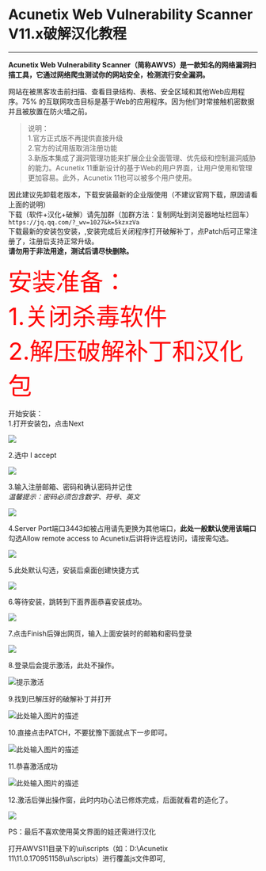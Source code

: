 ﻿# Acunetix Web Vulnerability Scanner V11.x破解汉化教程

------------


**Acunetix Web Vulnerability Scanner（简称AWVS）是一款知名的网络漏洞扫描工具，它通过网络爬虫测试你的网站安全，检测流行安全漏洞。**

网站在被黑客攻击前扫描、查看目录结构、表格、安全区域和其他Web应用程序。75% 的互联网攻击目标是基于Web的应用程序。因为他们时常接触机密数据并且被放置在防火墙之前。

> 说明：<br>
1.官方正式版不再提供直接升级<br>
2.官方的试用版取消注册功能<br>
3.新版本集成了漏洞管理功能来扩展企业全面管理、优先级和控制漏洞威胁的能力。Acunetix 11重新设计的基于Web的用户界面，让用户使用和管理更加容易。此外，Acunetix 11也可以被多个用户使用。

因此建议先卸载老版本，下载安装最新的企业版使用（不建议官网下载，原因请看上面的说明）<br>
下载（软件+汉化+破解）请先加群（加群方法：复制网址到浏览器地址栏回车）`https://jq.qq.com/?_wv=1027&k=5kzxzVa`<br>
下载最新的安装包安装，,安装完成后关闭程序打开破解补丁，点Patch后可正常注册了，注册后支持正常升级。<br>
**请勿用于非法用途，测试后请尽快删除。**

<font color=#FF0000 size=72>
安装准备：<br>
1.关闭杀毒软件<br>
2.解压破解补丁和汉化包
</font>


开始安装：<br>
1.打开安装包，点击Next

[![](https://lh3.googleusercontent.com/Eehdj8azPsD2Vf-mLtni7K7OWI4XgC00R6zKMCyX_DIXAtxchMw_tRs0gXieTzZQeKH4Rc9DZ4Q0AAcn8nT2b1A3EznqiuRUgYe_eTfmMmQGQE59ficoOd3sEXlbypBGWkMiOokjQY89i4BxOg5y8JCn84zIYUoqBZmy8HAJgYcSs3JjxWgv4O9j7MVyHDCRRprkflY6OH3YugKHXNPfpCbZIxv4tM7JwedPo9Y1vv2OIICEBGE-AIsQz_vL7jK135OIWdZYVC143Z8pLW1hQ9N2gdPS3-NQkkAZ6NOQfGauNCSGaGZJsPao8y8QT4JGvYjgAGvg42Fvf42nqOnkit0h6GNWZgg3x_uUinpQcamYjH-pwbsERREMxYXMh3WDCBoN_-_ReZCsEAYMoOlCoG9SjSlE4ird929fh5YjPxvQSskTW81gi0ng_peJiY-WPUo06MQ2qz4YDeO8hvzW_FxjofV9bNat1s11Ysy39kwkikHn3DExxKGQVPxuBmqiQ0wM-HlxzRMjRto2NvA8AdMi63k0JU_6lgUJCKJXNnpb6pe5vevqWdmNADnjF8dUA8XHcyBodf1JXI800Q5bfVxJ-Cv7g9brjJUBFA=w503-h389-no)](https://lh3.googleusercontent.com/Eehdj8azPsD2Vf-mLtni7K7OWI4XgC00R6zKMCyX_DIXAtxchMw_tRs0gXieTzZQeKH4Rc9DZ4Q0AAcn8nT2b1A3EznqiuRUgYe_eTfmMmQGQE59ficoOd3sEXlbypBGWkMiOokjQY89i4BxOg5y8JCn84zIYUoqBZmy8HAJgYcSs3JjxWgv4O9j7MVyHDCRRprkflY6OH3YugKHXNPfpCbZIxv4tM7JwedPo9Y1vv2OIICEBGE-AIsQz_vL7jK135OIWdZYVC143Z8pLW1hQ9N2gdPS3-NQkkAZ6NOQfGauNCSGaGZJsPao8y8QT4JGvYjgAGvg42Fvf42nqOnkit0h6GNWZgg3x_uUinpQcamYjH-pwbsERREMxYXMh3WDCBoN_-_ReZCsEAYMoOlCoG9SjSlE4ird929fh5YjPxvQSskTW81gi0ng_peJiY-WPUo06MQ2qz4YDeO8hvzW_FxjofV9bNat1s11Ysy39kwkikHn3DExxKGQVPxuBmqiQ0wM-HlxzRMjRto2NvA8AdMi63k0JU_6lgUJCKJXNnpb6pe5vevqWdmNADnjF8dUA8XHcyBodf1JXI800Q5bfVxJ-Cv7g9brjJUBFA=w503-h389-no)

2.选中 I accept

[![](https://lh3.googleusercontent.com/dGE9TCdeY9Fm3d7X6rcipzfy-pLDljrc_3UgvMvygjt1tWhLQfIk4NM-dKqo1-sGBF4Wguh_RkxvJYd4rzMTXLx4WTswTAaScWLp-pVDVTSoMJ7oveNj_9xB960V_pUWOBNR7S5aaAa0xnXHvAXKGbJ8FZG5VLYUwFq_ldKNxPSZ5c9Xr6I3qWIwAOYAAP_BVh7yf36ZqzICZaR-Ff3rOArw20VzJeaipmHgHJ8PcezTYqtwrP83UBQkxcvVsL1vP9Q8mehVjFqo4CPtxFxljTDQMS93D_tBT1t9hVHX30YLmjNLG_8JwQ3_9tm18EHlD79CSbtgAfmGA1urjDH6vRnKAssCu0Z5uirnAD07fWVmOjfwtpvR44LSh0UHe2rFeAExQ8Q7QQnzeQXdZtf_tKzxzWupACarQkiW-uCNGU3RfVBIqloCZzVPQ0EAQT3zdL4Qd32l3pgSsfHefe-9O6PYY8wzulz7FHssRLbZmRYihcikl86Bd91esw20QuGmdAiVenGtsUboV39jqTHPvtqvTQD7ZIcFs0b1Ucr-WszPUAjxu0MOU-0ly0gXj1lg3UpIglOU_arofoeKql_qQXO0aXhYJu0l4fYikQ=w503-h389-no)](https://lh3.googleusercontent.com/dGE9TCdeY9Fm3d7X6rcipzfy-pLDljrc_3UgvMvygjt1tWhLQfIk4NM-dKqo1-sGBF4Wguh_RkxvJYd4rzMTXLx4WTswTAaScWLp-pVDVTSoMJ7oveNj_9xB960V_pUWOBNR7S5aaAa0xnXHvAXKGbJ8FZG5VLYUwFq_ldKNxPSZ5c9Xr6I3qWIwAOYAAP_BVh7yf36ZqzICZaR-Ff3rOArw20VzJeaipmHgHJ8PcezTYqtwrP83UBQkxcvVsL1vP9Q8mehVjFqo4CPtxFxljTDQMS93D_tBT1t9hVHX30YLmjNLG_8JwQ3_9tm18EHlD79CSbtgAfmGA1urjDH6vRnKAssCu0Z5uirnAD07fWVmOjfwtpvR44LSh0UHe2rFeAExQ8Q7QQnzeQXdZtf_tKzxzWupACarQkiW-uCNGU3RfVBIqloCZzVPQ0EAQT3zdL4Qd32l3pgSsfHefe-9O6PYY8wzulz7FHssRLbZmRYihcikl86Bd91esw20QuGmdAiVenGtsUboV39jqTHPvtqvTQD7ZIcFs0b1Ucr-WszPUAjxu0MOU-0ly0gXj1lg3UpIglOU_arofoeKql_qQXO0aXhYJu0l4fYikQ=w503-h389-no)

3.输入注册邮箱、密码和确认密码并记住<br>
*温馨提示：密码必须包含数字、符号、英文*

[![](https://lh3.googleusercontent.com/Hj_81cSzCiy35aTsoC1UW2ZoxCQ5NzfXfY9shuh5vOvKbEE87zaSn2Dk8N5gVO3QtPGFJ2fN8js0yN_dEPgzir7TU354i0XdwQRL9zu8r29dsBLQamuMIEddILAgIs3wihxgePw51DIa1I1i9JCkXXOA_YD0s5fIrDa3TdvzofjA3GRCNj96-IlxQYJ_K02pgZcO5rX2tviWX05oMpUH5h_5hVxDnlNmmYpgFZodpq3h9Q75Gi2mwhs697-wkKVwvIeNGcksNRal0DRClyqhRBOroNY_cpJ3wZIXnaqDPQQbocDFB3-eBtRT8UYRr-gzVxe4XggMYT056JFwh9Z62UJ7KbFu2mHNzgghpal7MnZm3hkaGsKG8gsviGUYFhy5v1LwatnvG7vVbw_1mME627ZteMRfyVIuNx0zGlp6ustRvddQkfsmgz96C3-9kQdBamBCmyFwpCFvq4VRg3SR3kvCsmckkX3vo9ldVt_mAG_f2ZNraz9JxHjcBQqQ10VcF3l_teZKktDC3KXMi1I6kMDksRQfCeByrO_VoE-Kk_cya9Tn5XIABw8z-WDsjABa2Cb354Gp2vQPNp5xAwWa5_77X61rPlkVZfas9A=w503-h389-no)](https://lh3.googleusercontent.com/Hj_81cSzCiy35aTsoC1UW2ZoxCQ5NzfXfY9shuh5vOvKbEE87zaSn2Dk8N5gVO3QtPGFJ2fN8js0yN_dEPgzir7TU354i0XdwQRL9zu8r29dsBLQamuMIEddILAgIs3wihxgePw51DIa1I1i9JCkXXOA_YD0s5fIrDa3TdvzofjA3GRCNj96-IlxQYJ_K02pgZcO5rX2tviWX05oMpUH5h_5hVxDnlNmmYpgFZodpq3h9Q75Gi2mwhs697-wkKVwvIeNGcksNRal0DRClyqhRBOroNY_cpJ3wZIXnaqDPQQbocDFB3-eBtRT8UYRr-gzVxe4XggMYT056JFwh9Z62UJ7KbFu2mHNzgghpal7MnZm3hkaGsKG8gsviGUYFhy5v1LwatnvG7vVbw_1mME627ZteMRfyVIuNx0zGlp6ustRvddQkfsmgz96C3-9kQdBamBCmyFwpCFvq4VRg3SR3kvCsmckkX3vo9ldVt_mAG_f2ZNraz9JxHjcBQqQ10VcF3l_teZKktDC3KXMi1I6kMDksRQfCeByrO_VoE-Kk_cya9Tn5XIABw8z-WDsjABa2Cb354Gp2vQPNp5xAwWa5_77X61rPlkVZfas9A=w503-h389-no)

4.Server Port端口3443如被占用请先更换为其他端口，**此处一般默认使用该端口**<br>
勾选Allow remote access to Acunetix后讲将许远程访问，请按需勾选。

[![](https://lh3.googleusercontent.com/RrDgjpa7_SH9lUCYYVN6KIKZFobC3HET8jqgWmrmh2BESwlvKPkv7N9VB8yPJZ6-QVoBqUajDYL52bBu5avRVZ7kbuZpC2k9pfx2fsemmjFwI7iuK8Y4BxN_ltZ-4-Ry_ICihQq994uC2zOyoizSvffx20iiDIbVJHHT1t9nUsQIEq8ASCcfZqiwJyT4RD8XgGyjEPRItaywk-STrAfp5_LFSyjnBHf5orV53an1noCEALoIY1z0rwU2BX0B4SfOrB4kfy_ITHzCqfanpFkIsukytUGeYSaWz-nu8ns7L711xN-9zccb3fLxZnFhv_mtwgogHybK8pImvUbi8IuKZh97ma516nfliVqK-zPY3w6mWZ9LMnbx2aPAnZsYcAviAPAe1_aFEn_UpYZIWKOklCN2V-3A-LdY8lJebCRR4eSS4GdUBm9jLjituM_ZVgVIfchFJnAROHkB1Tv-xzyvNavUHrCndmqzB2kTJxPAM1mShnoED5YqPBBxjRa35ygl50GhXncKStOoyNRRZVIJf1ePTGqGapsK85Wynryy0TDTTcgpD_K6X9Uu3UvyVCvdVdjyxlwF3ju4aCR4LXCBT9BCo8huhC1brgvF6A=w503-h389-no)](https://lh3.googleusercontent.com/RrDgjpa7_SH9lUCYYVN6KIKZFobC3HET8jqgWmrmh2BESwlvKPkv7N9VB8yPJZ6-QVoBqUajDYL52bBu5avRVZ7kbuZpC2k9pfx2fsemmjFwI7iuK8Y4BxN_ltZ-4-Ry_ICihQq994uC2zOyoizSvffx20iiDIbVJHHT1t9nUsQIEq8ASCcfZqiwJyT4RD8XgGyjEPRItaywk-STrAfp5_LFSyjnBHf5orV53an1noCEALoIY1z0rwU2BX0B4SfOrB4kfy_ITHzCqfanpFkIsukytUGeYSaWz-nu8ns7L711xN-9zccb3fLxZnFhv_mtwgogHybK8pImvUbi8IuKZh97ma516nfliVqK-zPY3w6mWZ9LMnbx2aPAnZsYcAviAPAe1_aFEn_UpYZIWKOklCN2V-3A-LdY8lJebCRR4eSS4GdUBm9jLjituM_ZVgVIfchFJnAROHkB1Tv-xzyvNavUHrCndmqzB2kTJxPAM1mShnoED5YqPBBxjRa35ygl50GhXncKStOoyNRRZVIJf1ePTGqGapsK85Wynryy0TDTTcgpD_K6X9Uu3UvyVCvdVdjyxlwF3ju4aCR4LXCBT9BCo8huhC1brgvF6A=w503-h389-no)

5.此处默认勾选，安装后桌面创建快捷方式

[![](https://lh3.googleusercontent.com/MTta4TZw_uY3gkvu8Q9L7JTve7iFZPo2lZ2gI2vZ5hvniKo0OSeaH5NvDIjJPLzAerOh2gjbk1_Zio6jmOXbvSp5wT-VAcqBF2MO0hwPo4LfFIM4FegcJL18zts8SIciC8jDq0JzpDzMO_fhY2mzzbuBLJo6wSJ1Tc235U-ZqVvDGiPl7UgunIhrKjqZY8anPbECFOy2qIX0skbnQamhPFi813jx8uAbaABThXfEBhWYep69OzSPSKg28m2zh8JEceGzzde3ZR6nXdiQWn1NYFYc7gSNntlOqy4fTJ_SacOG9NKa5qz1uBiTPBDFWhiVQ5ecYRxMVttTlmxIfQrGKKqjR4cu67vwZC9Zu6h7FRkN_jW2-SPlIEdqBP-9qjVIiMnFv_JHf_QOau_YtzV9jLqEarqjBM-wKZjQ0Qy5iLXywucp10mh0bDybkW2XVDg_wwL210n8JBtyUqgOwYvHSdbizIjfGM-UJ2geHdzs8rUOOUorYW6-NRQM-wLtOKkL07jRImllJEmWSJcYF8Nw6FilDnHhOlD0EeMzdgAqQm1d-8D4mKdg3C0thMEhWSIlmdTrXp4iTd9HtHvxVOllh2WJrMsw-CG_3Y2-A=w503-h389-no)](https://lh3.googleusercontent.com/MTta4TZw_uY3gkvu8Q9L7JTve7iFZPo2lZ2gI2vZ5hvniKo0OSeaH5NvDIjJPLzAerOh2gjbk1_Zio6jmOXbvSp5wT-VAcqBF2MO0hwPo4LfFIM4FegcJL18zts8SIciC8jDq0JzpDzMO_fhY2mzzbuBLJo6wSJ1Tc235U-ZqVvDGiPl7UgunIhrKjqZY8anPbECFOy2qIX0skbnQamhPFi813jx8uAbaABThXfEBhWYep69OzSPSKg28m2zh8JEceGzzde3ZR6nXdiQWn1NYFYc7gSNntlOqy4fTJ_SacOG9NKa5qz1uBiTPBDFWhiVQ5ecYRxMVttTlmxIfQrGKKqjR4cu67vwZC9Zu6h7FRkN_jW2-SPlIEdqBP-9qjVIiMnFv_JHf_QOau_YtzV9jLqEarqjBM-wKZjQ0Qy5iLXywucp10mh0bDybkW2XVDg_wwL210n8JBtyUqgOwYvHSdbizIjfGM-UJ2geHdzs8rUOOUorYW6-NRQM-wLtOKkL07jRImllJEmWSJcYF8Nw6FilDnHhOlD0EeMzdgAqQm1d-8D4mKdg3C0thMEhWSIlmdTrXp4iTd9HtHvxVOllh2WJrMsw-CG_3Y2-A=w503-h389-no)

6.等待安装，跳转到下面界面恭喜安装成功。

[![](https://lh3.googleusercontent.com/YHRyEXjB2ffGmMEXgrU-AlW4S5a2HrmVQ2xOfsqnMxwkXnBZgQ0B2p8TyLCVQODKLryVz_caTcJPWYRVoDNkPzjDoNbzPW0e9qaiw6bZFIZAGNGdRuwih881X--eG8GjzOZdb4evW6TBIcAzBxJtwGezjFiKgz7ufz7XtQrYa8SdSF-oe3fR2obhrC1kgY8jqdX1mvuv-vLVl9oVBEG1kU07oLJAQGA43heMcxj9KzK6dZcHVr86tsOmNHai330hMlZ0J7DtcYOon8ht8GdoUx9q4XQDRDy9GGss2F-o9Nu190dsMRUbbAbC8XpZBNqMYQGW_IJ0I3o4T-jmi4y0gHKmGKxCcU9KLENTuH6EDA4rRAgaP4zwXrGykIEfLu2cF0beu8ypyVLGsSiLPImP0o4mo0o7aYxzszRKsGHfoiZ-wFSR9jy5H_2qYCm2gkZ7DHA5VOycHRpX-YLWCNwUdKsZ3QuZDJq2b88E9qbbP-mUc7-a2qsnjT4GQwv1XzR9WxCPbGY4_qX8uENpw3rsUtOSClK_7guL9jjh9ztBxu3acPpOS4dfeM3foeq-mNPIMgCL4uYtE2z22ho0FmIF-FRqsLfSGGRSD5pQdg=w503-h389-no)](https://lh3.googleusercontent.com/YHRyEXjB2ffGmMEXgrU-AlW4S5a2HrmVQ2xOfsqnMxwkXnBZgQ0B2p8TyLCVQODKLryVz_caTcJPWYRVoDNkPzjDoNbzPW0e9qaiw6bZFIZAGNGdRuwih881X--eG8GjzOZdb4evW6TBIcAzBxJtwGezjFiKgz7ufz7XtQrYa8SdSF-oe3fR2obhrC1kgY8jqdX1mvuv-vLVl9oVBEG1kU07oLJAQGA43heMcxj9KzK6dZcHVr86tsOmNHai330hMlZ0J7DtcYOon8ht8GdoUx9q4XQDRDy9GGss2F-o9Nu190dsMRUbbAbC8XpZBNqMYQGW_IJ0I3o4T-jmi4y0gHKmGKxCcU9KLENTuH6EDA4rRAgaP4zwXrGykIEfLu2cF0beu8ypyVLGsSiLPImP0o4mo0o7aYxzszRKsGHfoiZ-wFSR9jy5H_2qYCm2gkZ7DHA5VOycHRpX-YLWCNwUdKsZ3QuZDJq2b88E9qbbP-mUc7-a2qsnjT4GQwv1XzR9WxCPbGY4_qX8uENpw3rsUtOSClK_7guL9jjh9ztBxu3acPpOS4dfeM3foeq-mNPIMgCL4uYtE2z22ho0FmIF-FRqsLfSGGRSD5pQdg=w503-h389-no)

7.点击Finish后弹出网页，输入上面安装时的邮箱和密码登录

[![](https://lh3.googleusercontent.com/_2LKm2pcEncEDTd_OMeM3BCf9--Dug8RUSS8xKNhikSALCCNt-YF7lkveQqefGYlex2HOkcs7PwsMw1B2i6cYJMjFlxWGU6TAoDcRBhohDU3teObEWS4IvtG6G5a2C3zufztypvmlxUQxANHiU2LQ8kuwd7tkE2VbvHmK7aKAXmUQgpjHSTEdizs7KMoetPB8vaNGARGtLSK07NPRJ2PbujLitVRIBlpjSeVBoR4HTBAzNgCHYFKoqNA4y1xeAlo5qhLjiGzYcwiY4_jcv4JD5qXCa0icjB9fW0XTYYcl9_EbtE-4K4lP8tf5a_jJEVDpA0j-FkQgYLMXmN52ZtYk7lGmjXhzWLpWBQ2m-nLzHUrVwOl4kTSaM07PP9pZF0lpQvqWgARpxDnNbqd-1ElAmxya66YXqFhcGtL25LiIfMW6u0Rsu5U-9NPIR4QmnWGUpzcfofTggMbVgxb6fMNeZI4dCPDH-0JhWaNWfCAbZ34Nhg3aI2UG2EtzgS0Wsh6SLIJi6VT_baq-aQVemuqoAXQt3bKUREJXnEqRIIF23swauFAQKP9yZiGV0dggNitqyTrA_vq7qmLV2tXLCCBen3gBqf9u7r1AKNhAg=w718-h463-no)](https://lh3.googleusercontent.com/_2LKm2pcEncEDTd_OMeM3BCf9--Dug8RUSS8xKNhikSALCCNt-YF7lkveQqefGYlex2HOkcs7PwsMw1B2i6cYJMjFlxWGU6TAoDcRBhohDU3teObEWS4IvtG6G5a2C3zufztypvmlxUQxANHiU2LQ8kuwd7tkE2VbvHmK7aKAXmUQgpjHSTEdizs7KMoetPB8vaNGARGtLSK07NPRJ2PbujLitVRIBlpjSeVBoR4HTBAzNgCHYFKoqNA4y1xeAlo5qhLjiGzYcwiY4_jcv4JD5qXCa0icjB9fW0XTYYcl9_EbtE-4K4lP8tf5a_jJEVDpA0j-FkQgYLMXmN52ZtYk7lGmjXhzWLpWBQ2m-nLzHUrVwOl4kTSaM07PP9pZF0lpQvqWgARpxDnNbqd-1ElAmxya66YXqFhcGtL25LiIfMW6u0Rsu5U-9NPIR4QmnWGUpzcfofTggMbVgxb6fMNeZI4dCPDH-0JhWaNWfCAbZ34Nhg3aI2UG2EtzgS0Wsh6SLIJi6VT_baq-aQVemuqoAXQt3bKUREJXnEqRIIF23swauFAQKP9yZiGV0dggNitqyTrA_vq7qmLV2tXLCCBen3gBqf9u7r1AKNhAg=w718-h463-no)

8.登录后会提示激活，此处不操作。

![提示激活][1]

9.找到已解压好的破解补丁并打开

![此处输入图片的描述][2]

  10.直接点击PATCH，不要犹豫下面就点下一步即可。
  
  ![此处输入图片的描述][3]
  
  11.恭喜激活成功
  
  ![此处输入图片的描述][4]
  
12.激活后弹出操作窗，此时内功心法已修炼完成，后面就看君的造化了。

[![](https://lh3.googleusercontent.com/48X1k0Lym4ZWcfy4FFRPveDffzCp9NrLz86at1jWax8kB7H6H-Y3ltw4mscVB5SazGJKbUnWUidR_NCaiLa9IQQC7583GTcLSrjUn-VQShahLq5fzyfxpOd9SFll56MpLdKkAZiMppf5VAx2QSR7EgsuPss4Cx8hr2OdVwGZUWfVRvbv2VIjSTxPWshxLuxIImj7OWI0qA_0UK5FTZ1Ga6GUqryRdHIGDwhSPc-PP7yJ2OYB85miR4QeXaV8scMbwdpBVOMHdpIcQX19tCQqcxLtKIsxUvgOxzLqbQWoxnI-CzzePMu6SPieGKk-RGPCiCzHJp1Fs_YQ5Iv-q2vKwCwZgp4qhQ1RZORdZHQ2nHbSjGb5aQ58aJQN-ysHI_4tpYER1hp-qjFqo2Cxy9pDxpcmjv52E5jCE2iSN2Y_HwWs2mDNHmKiBxbRGSH7NGLVQvyUAcUwmCDluBof7vzZ4j_bF8T5Om0Gu4cnT_5b5XU31DtI6IZzrKPxKdld4p1qqL-JJVTNY30dny3BidJHB9TrvQG6K3sS0n0Nu86gU_bcvch4vFVHbb1auhfsI-QJRU3YBf0ZQHrUzjcrgG1WDk_uPGBIHQgbq-TK7w=w968-h564-no)](https://lh3.googleusercontent.com/48X1k0Lym4ZWcfy4FFRPveDffzCp9NrLz86at1jWax8kB7H6H-Y3ltw4mscVB5SazGJKbUnWUidR_NCaiLa9IQQC7583GTcLSrjUn-VQShahLq5fzyfxpOd9SFll56MpLdKkAZiMppf5VAx2QSR7EgsuPss4Cx8hr2OdVwGZUWfVRvbv2VIjSTxPWshxLuxIImj7OWI0qA_0UK5FTZ1Ga6GUqryRdHIGDwhSPc-PP7yJ2OYB85miR4QeXaV8scMbwdpBVOMHdpIcQX19tCQqcxLtKIsxUvgOxzLqbQWoxnI-CzzePMu6SPieGKk-RGPCiCzHJp1Fs_YQ5Iv-q2vKwCwZgp4qhQ1RZORdZHQ2nHbSjGb5aQ58aJQN-ysHI_4tpYER1hp-qjFqo2Cxy9pDxpcmjv52E5jCE2iSN2Y_HwWs2mDNHmKiBxbRGSH7NGLVQvyUAcUwmCDluBof7vzZ4j_bF8T5Om0Gu4cnT_5b5XU31DtI6IZzrKPxKdld4p1qqL-JJVTNY30dny3BidJHB9TrvQG6K3sS0n0Nu86gU_bcvch4vFVHbb1auhfsI-QJRU3YBf0ZQHrUzjcrgG1WDk_uPGBIHQgbq-TK7w=w968-h564-no)

PS：最后不喜欢使用英文界面的娃还需进行汉化

打开AWVS11目录下的\ui\scripts（如：D:\Acunetix 11\11.0.170951158\ui\scripts）进行覆盖js文件即可,


  [1]: https://lh3.googleusercontent.com/SvVxSnMj6sfnX-iNeLT0pJIcDuul7a3AMfX0yxPlCP-2HdeU6z3jvtP17m0dEsl0w47wEBgFVXdh_oiZ3h9adxBB-PjGewx8FA3pzUBSf5-7j0VTk_lbiuaWra7Hd7LeY2ng960Cn3gRS4SSaVpl9dAtHu9jV9OTAsoo1ymmG0215V2wBCcvavRNJS7oHq8HBTW5EMTChh4lDMOZTNI8AQ_4zAGUXAj69mCVMNKnubmwZwfCMokcl7PNkNJHAV27B1UwvTP1Sncd_PLgk_H2wivzKjUzI6easbeDFHIJ0y7Tc3O0dEYY2dzgYCi49IjTBssaRl6XuBp9uNZi6rMTtWt8bmOG0NMPpSCG4ifmILjkHnvZb2hPvVcgin8dz5znBskKVDnJJhQmoUit-lZyhW-lO-d_aBSTR_s8EhvlSELBdIWXz6yZ1BFXc2qEdLp272VSwX-GCIuh4yiHr-rsq-hJYZdbH_JIFBri_-f0foSHBDhwhwLRm9aK6_gqFz97N9eFbVlRYhS9ydrQApz8napB8g--O9DXDh6SMFfQXWyz-LYnOiiqobKNZZmQMbDssbUPK78kCLLEqsuyp4RiOP9E2NJSAX5y-WHIqw=w592-h185-no
  [2]: https://lh3.googleusercontent.com/seVrt4izebu5glNirSu0eGap8GezcsMm-hNgJXIRnB-5HJnw0iyeesOXarJjqlOJHwCVlbQCCOzL2AUvEJNYkvr-0BsKULKwBfeXnMk234DQmFOPBd7KicTEwj7yhNOuxvypH401iNDyi61bT11yAucl8RVNi0hU9OygSk0xk_1C7K6hmQ3BQTCfz19u475AAavUs8WEowkL-K7Y37c_HLCFOozzVPMLNQSAbvFb-eWILMQFlAh6OI9Z1_IOWnp_hAXBSvQ6HA8ovO74lCO4HoFIWBpmWPDmRp7L75HYw0bBkYUAVIl3Hwd8g7A3S6kkpfeua7fLK963_vTvUVsSBHVGP4I4wdTi0Vo1W-SfpSIttHMK9M51ySvjG8ds7IenUvWZYHba_sl1oGyDIyLYC6nff45jsM8z_JpqS-jWYxkzQj6QFgQGi-_f27XrjrlUL2jItOixQokCg8FoD8RonAhFRlDN9e77mI9zsMPRQ1fQSJaPjkNvJUe9jIFUaEOIpr0Yr7iLusFNtMnTSNCbiIyP3qAG-oFMN7SqeigTeFsuWdSj_zL87X_OnXsHXPx8NXQVEd-gWZYP3-IPZVIvYQrP4RLqfhLhjU1DBQ=w670-h138-no
  [3]: https://lh3.googleusercontent.com/UTwwOFBxtqmH_P8X3H3AwJOLAJZTJzHr39opzTOgxQ8rXX4bbeAkySKjzlr_hox17QRarNPJqCXE2Er_B1yk3iOei1O5VtbWG79LUog3cXsawF8PuhSxJPbqFZyJ6dQQL57RMh02CMH0Sp687uzKXM6-IX_MzEWYtBPJhprfIEciDqLrtJAVYgUDcuq3-Rd3v1aNzLEuUINsCYgDa84K512T6mYbd7sX9JuuelbhnFU-0Vf7ljF5iO9SEuHUhE7oZ_8_DRhPjABgOG_MXjAp-zStIJTOYt7idZQ2IRmLPBxhQJyDYIA0SWBXy_a4TZdnlslIRW8C_eHl5fiNdy1efU_8Qmrg51VqoWjT2AmXXBbluIZcb6tcXHPKl76-BDll3Mw5xzsxs2bIPV7Z4uF5tUIRujVILkK0_Bq7na7QyEHDF3qN3od5V6I0UmMCaJ-M8nyVZzLxdLU7hAFCcuSkv86d67KqXAzxseB9xYZlYkuaYJ0PnRJIFGc302d5xHBd1vaMgSdlHavym8p-yF1i5vBch5F5tOzSEtNVodyvsEiA1dBFwa4dyh2rCj9fBtRKftourTDNxNrqDFrKCaeHInw3o81s-qXKCxci5g=w334-h323-no
  [4]: https://lh3.googleusercontent.com/r9a0lapmrlWYLjq31UMLtyS99tMgXW-D0SnQsEA2_t6UO7awNaCoQ4wFDfNrwwRAyC9h6YI0KQtR7ZNBAPwQ2j8eXWcpfcqQZn4ztMFYA3hwXXtcAeZB3aqNotjDLhZQf54yIdoa1XXzjmz55Hb4KptMsYLLtyJupbTQ41a4DnhDboIlzNRLxmxIWiXokAwpdibeWzfmhdYghQ_LwXnT5VM88n_cXHO4y4yClGp-HRUvDC2dkInZ9p_GMi7kajeMwd0V47rM3ZTN4bwivE1ZdpjWPxeu8ErS5z1Rrb_UhSyibm9tygsfwCgT2I9yAgeY3rdtATRfPDRiR7BUT8ITYqSBBFUyrut6xJR46pWQxuepO1Rr1UCGiSIhFgASn9JZv5wx9QYgPK6ESjDdAaXXWki63HSHes5e4uEtdDh5vFw-ora_dvlHWaQNiLR3JQUftKxWPQbvoZooJWtCie9-gYE9nznnU84f8syx-caRhoRn4TJBXRUtlUWjwOGN_WxuJZaUuNj5RnskjgyiQtPCpXdvoGS3K0CEakcJ4LOtkuTNAW204jqa7YF5vVTs-isXcRGL6rw2-0niZOC2ZkvuD30SFaCvq2o0xpPZ7w=w423-h329-no